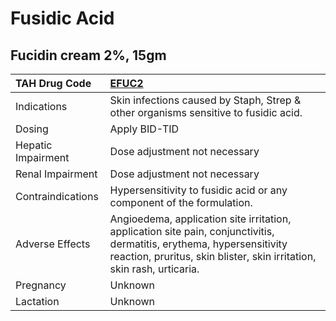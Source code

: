 # Fusidic Acid

## Fucidin cream 2%, 15gm

| TAH Drug Code      | [**EFUC2**](https://www.tahsda.org.tw/drugs/hissearch.php?drug_code=EFUC2)                                                                                                                      |
|:-------------------|:------------------------------------------------------------------------------------------------------------------------------------------------------------------------------------------------|
| Indications        | Skin infections caused by Staph, Strep & other organisms sensitive to fusidic acid.                                                                                                             |
| Dosing             | Apply BID-TID                                                                                                                                                                                   |
| Hepatic Impairment | Dose adjustment not necessary                                                                                                                                                                   |
| Renal Impairment   | Dose adjustment not necessary                                                                                                                                                                   |
| Contraindications  | Hypersensitivity to fusidic acid or any component of the formulation.                                                                                                                           |
| Adverse Effects    | Angioedema, application site irritation, application site pain, conjunctivitis, dermatitis, erythema, hypersensitivity reaction, pruritus, skin blister, skin irritation, skin rash, urticaria. |
| Pregnancy          | Unknown                                                                                                                                                                                         |
| Lactation          | Unknown                                                                                                                                                                                         |

